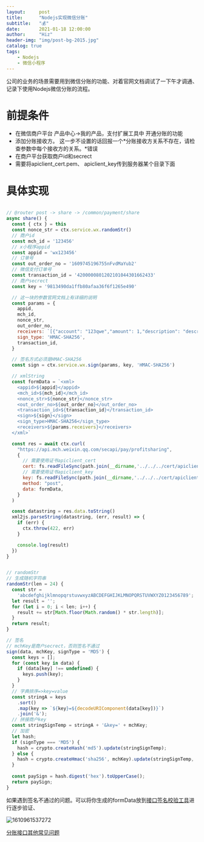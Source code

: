 ```yaml
---
layout:     post
title:      "Nodejs实现微信分账"
subtitle:   "💰"
date:       2021-01-18 12:00:00
author:     "Hiz"
header-img: "img/post-bg-2015.jpg"
catalog: true
tags:
    - Nodejs
    - 微信小程序
---
```


公司的业务的场景需要用到微信分账的功能、对着官网文档调试了一下午才调通、记录下使用Nodejs微信分账的流程。

# 前提条件
* 在微信商户平台 产品中心->我的产品，支付扩展工具中 开通分账的功能
* 添加分账接收方。
  这一步不设置的话回报一个*分账接收方关系不存在，请检查参数中每个接收方的关系。*错误
* 在商户平台获取商户id和secrect
* 需要将apiclient_cert.pem、 apiclient_key传到服务器某个目录下面

# 具体实现

```javascript

// @router post -> share -> /common/payment/share
async share() {
  const { ctx } = this
  const nonce_str = ctx.service.wx.randomStr()
  // 商户id
  const mch_id = '123456'
  // x小程序appid
  const appid = 'wx123456'
  // 订单号
  const out_order_no = '1609745196755nFvdMaYub2'
  // 微信支付订单号
  const transaction_id = '4200000801202101044301662433'
  // 商户secrect
  const key = '9813490da1ffb80afaa36f6f1265e490'

  // 这一块的参数官网文档上有详细的说明
  const params = {
    appid,
    mch_id,
    nonce_str,
    out_order_no,
    receivers: `[{"account": "123qwe","amount": 1,"description": "description","type": "PERSONAL_OPENID"}]`,
    sign_type: 'HMAC-SHA256',
    transaction_id,
  }

  // 签名方式必须是HMAC-SHA256
  const sign = ctx.service.wx.sign(params, key, 'HMAC-SHA256')

  // xmlString
  const formData = `<xml>
    <appid>${appid}</appid>
    <mch_id>${mch_id}</mch_id>
    <nonce_str>${nonce_str}</nonce_str> 
    <out_order_no>${out_order_no}</out_order_no>
    <transaction_id>${transaction_id}</transaction_id>
    <sign>${sign}</sign>
    <sign_type>HMAC-SHA256</sign_type>
    <receivers>${params.receivers}</receivers>
  </xml>`

  const res = await ctx.curl(
    "https://api.mch.weixin.qq.com/secapi/pay/profitsharing",
    {
      // 需要使用证书apiclient_cert
      cert: fs.readFileSync(path.join(__dirname,'../../../cert/apiclient_cert.pem')),
      // 需要使用证书apiclient_key
      key: fs.readFileSync(path.join(__dirname,'../../../cert/apiclient_key.pem')),
      method: "post",
      data: formData,
    }
  )

  const datastring = res.data.toString()
  xml2js.parseString(datastring, (err, result) => {
    if (err) {
      ctx.throw(422, err)
    }

    console.log(result)
  })
}


// randomStr
// 生成随机字符串
randomStr(len = 24) {
  const str =
    'abcdefghijklmnopqrstuvwxyzABCDEFGHIJKLMNOPQRSTUVWXYZ0123456789';
  let result = '';
  for (let i = 0; i < len; i++) {
    result += str[Math.floor(Math.random() * str.length)];
  }
  return result;
}

// 签名
// mchKey是商户secrect，否则签名不通过
sign(data, mchKey, signType = 'MD5') {
  const keys = [];
  for (const key in data) {
    if (data[key] !== undefined) {
      keys.push(key);
    }
  }
  // 字典排序=>key=value
  const stringA = keys
    .sort()
    .map(key => `${key}=${decodeURIComponent(data[key])}`)
    .join('&');
  // 拼接商户key
  const stringSignTemp = stringA + '&key=' + mchKey;
  // 加密
  let hash;
  if (signType === 'MD5') {
    hash = crypto.createHash('md5').update(stringSignTemp);
  } else {
    hash = crypto.createHmac('sha256', mchKey).update(stringSignTemp, 'utf8');
  }
  
  const paySign = hash.digest('hex').toUpperCase();
  return paySign;
}
```

如果遇到签名不通过的问题。可以将你生成的formData放到[接口签名校验工具](https://pay.weixin.qq.com/wiki/doc/api/jsapi.php?chapter=20_1)进行逐步验证、

![1610961537272](https://gitee.com/inkkk0516/typora/raw/master/1610961537272.jpg)

[分账接口其他常见问题](https://developers.weixin.qq.com/community/pay/doc/000284823e8460aada68dacca5b008?blockType=8)

